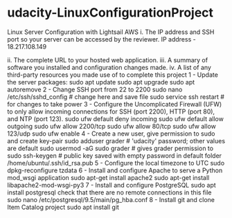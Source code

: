 # udacity-LinuxConfigurationProject
Linux Server Configuration with Lightsail AWS 
i. The IP address and SSH port so your server can be accessed by the reviewer.
IP address - 18.217.108.149

ii. The complete URL to your hosted web application.
iii. A summary of software you installed and configuration changes made.
iv. A list of any third-party resources you made use of to complete this project
1 - Update the server packages: 
sudo apt update
sudo apt upgrade
sudo apt autoremove
2 - Change SSH port from 22 to 2200
sudo nano /etc/ssh/sshd_config # change here and save file 
sudo service ssh restart  # for changes to take power
3 - Configure the Uncomplicated Firewall (UFW) to only allow incoming connections for SSH (port 2200), HTTP (port 80), and NTP (port 123).
sudo ufw default deny incoming
sudo ufw default allow outgoing
sudo ufw allow 2200/tcp
sudo ufw allow 80/tcp 
sudo ufw allow 123/udp
sudo ufw enable
4 - Create a new user, give permission to sudo and create key-pair
sudo adduser grader # 'udacity' password; other values are default
sudo usermod -aG sudo grader # gives grader permission to sudo
ssh-keygen # public key saved with empty password in default folder /home/ubuntu/.ssh/id_rsa.pub
5 - Configure the local timezone to UTC
sudo dpkg-reconfigure tzdata
6 - Install and configure Apache to serve a Python mod_wsgi application
sudo apt-get install apache2
sudo apt-get install libapache2-mod-wsgi-py3
7 -  Install and configure PostgreSQL
sudo apt install postgresql 
check that there are no remote connections in this file
sudo nano /etc/postgresql/9.5/main/pg_hba.conf
8 - Install git and clone Item Catalog project
sudo apt install git


